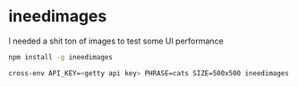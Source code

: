 # ineedimages

I needed a shit ton of images to test some UI performance

```bash
npm install -g ineedimages
```

```bash
cross-env API_KEY=<getty api key> PHRASE=cats SIZE=500x500 ineedimages > data.json
```
